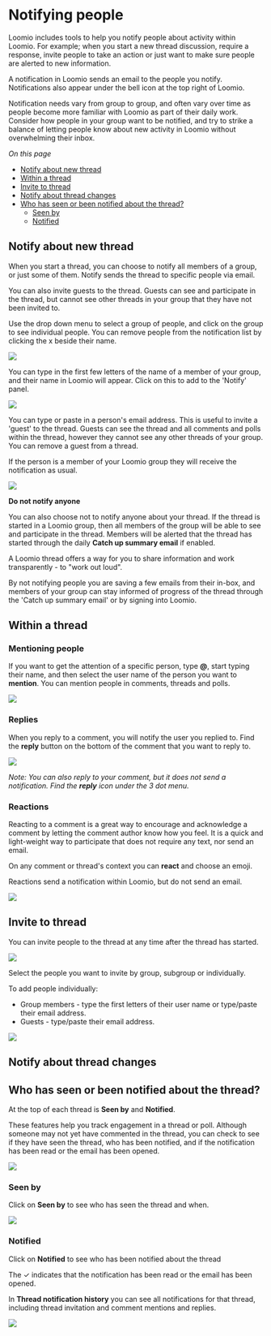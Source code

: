 # Notifying people

Loomio includes tools to help you notify people about activity within Loomio. For example; when you start a new thread discussion, require a response, invite people to take an action or just want to make sure people are alerted to new information.

A notification in Loomio sends an email to the people you notify.  Notifications also appear under the bell icon at the top right of Loomio.

Notification needs vary from group to group, and often vary over time as people become more familiar with Loomio as part of their daily work.  Consider how people in your group want to be notified, and try to strike a balance of letting people know about new activity in Loomio without overwhelming their inbox.

*On this page*
- [Notify about new thread](#notify-about-new-thread)
- [Within a thread](#within-a-thread)
- [Invite to thread](#invite-to-thread)
- [Notify about thread changes](#notify-about-thread-changes)
- [Who has seen or been notified about the thread?](#who-has-seen-or-been-notified-about-the-thread)
  - [Seen by](#seen-by)
  - [Notified](#notified)

## Notify about new thread

When you start a thread, you can choose to notify all members of a group, or just some of them. Notify sends the thread to specific people via email. 

You can also invite guests to the thread.  Guests can see and participate in the thread, but cannot see other threads in your group that they have not been invited to.

Use the drop down menu to select a group of people, and click on the group to see individual people.  You can remove people from the notification list by clicking the x beside their name.  

![](thread_notification.png)

You can type in the first few letters of the name of a member of your group, and their name in Loomio will appear. Click on this to add to the 'Notify' panel.

![](thread_notify_user.png)

You can type or paste in a person's email address.  This is useful to invite a 'guest' to the thread.  Guests can see the thread and all comments and polls within the thread, however they cannot see any other threads of your group.  You can remove a guest from a thread. 

If the person is a member of your Loomio group they will receive the notification as usual.

![](thread_notify_email.png)

**Do not notify anyone**

You can also choose not to notify anyone about your thread.  If the thread is started in a Loomio group, then all members of the group will be able to see and participate in the thread.  Members will be alerted that the thread has started through the daily **Catch up summary email** if enabled.

A Loomio thread offers a way for you to share information and work transparently - to "work out loud".  

By not notifying people you are saving a few emails from their in-box, and members of your group can stay informed of progress of the thread through the 'Catch up summary email' or by signing into Loomio. 


## Within a thread

### Mentioning people

If you want to get the attention of a specific person, type **@**, start typing their name, and then select the user name of the person you want to **mention**. You can mention people in comments, threads and polls. 

![](comment_mention.png)

### Replies

When you reply to a comment, you will notify the user you replied to. Find the **reply** button on the bottom of the comment that you want to reply to.

![](comment_reply.png)

*Note: You can also reply to your comment, but it does not send a notification.  Find the **reply** icon under the 3 dot menu.*

### Reactions

Reacting to a comment is a great way to encourage and acknowledge a comment by letting the comment author know how you feel.  It is a quick and light-weight way to participate that does not require any text, nor send an email.

On any comment or thread's context you can **react** and choose an emoji.

Reactions send a notification within Loomio, but do not send an email.

![](reaction.png)

## Invite to thread

You can invite people to the thread at any time after the thread has started.

![](thread_invite_icon.png)

Select the people you want to invite by group, subgroup or individually.  

To add people individually:
- Group members - type the first letters of their user name or type/paste their email address.
- Guests - type/paste their email address.

![](thread_invite.png)

## Notify about thread changes




## Who has seen or been notified about the thread? 

At the top of each thread is **Seen by** and **Notified**.  

These features help you track engagement in a thread or poll.  Although someone may not yet have commented in the thread, you can check to see if they have seen the thread, who has been notified, and if the notification has been read or the email has been opened.

![](thread_engagement.png)

### Seen by

Click on **Seen by** to see who has seen the thread and when.

![](thread_seenby.png)

### Notified

Click on **Notified** to see who has been notified about the thread

The &#10003; indicates that the notification has been read or the email has been opened.

In **Thread notification history** you can see all notifications for that thread, including thread invitation and comment mentions and replies.

![](thread_notified.png)




